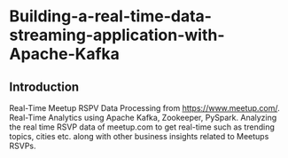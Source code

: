# Building-a-real-time-data-streaming-application-with-Apache-Kafka

## Introduction 

Real-Time Meetup RSPV Data Processing from https://www.meetup.com/. Real-Time Analytics using Apache Kafka, Zookeeper, PySpark. Analyzing the real time RSVP data of meetup.com to get real-time  such as trending topics, cities etc. along with other business insights related to Meetups RSVPs.

